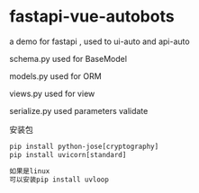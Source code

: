 # fastapi-vue-autobots
a demo for fastapi , used to ui-auto and api-auto

schema.py used for BaseModel

models.py used for ORM

views.py used for view

serialize.py used parameters validate


安装包
```requirements.txt
pip install python-jose[cryptography]
pip install uvicorn[standard]

如果是linux
可以安装pip install uvloop
```
